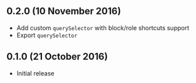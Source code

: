 ## 0.2.0 (10 November 2016)

* Add custom `querySelector` with block/role shortcuts support
* Export `querySelector`

## 0.1.0 (21 October 2016)

* Initial release

